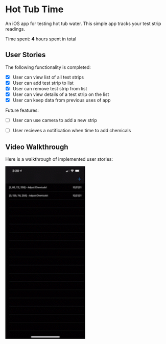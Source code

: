 # Hot Tub Time
An iOS app for testing hot tub water. 
This simple app tracks your test strip readings.

Time spent: **4** hours spent in total

## User Stories

The following functionality is completed:

- [x] User can view list of all test strips
- [x] User can add test strip to list
- [x] User can remove test strip from list
- [x] User can view details of a test strip on the list
- [x] User can keep data from previous uses of app

Future features:

- [ ] User can use camera to add a new strip
- [ ] User recieves a notification when time to add chemicals


## Video Walkthrough

Here is a walkthrough of implemented user stories:

<img src='hot-tub-time-app-demo.gif' title='Video Walkthrough' width='250' alt='Video Walkthrough' />
